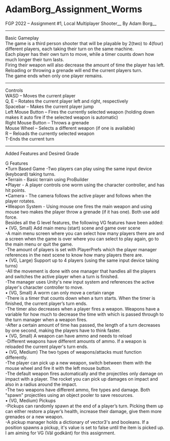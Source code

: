 # AdamBorg_Assignment_Worms
 
FGP 2022 – Assignment #1, Local Multiplayer Shooter__
By Adam Borg__
__________________________________
Basic Gameplay<br />
The game is a third person shooter that will be playable by 2(two) to 4(four) different players, each taking their turn on the same machine.<br />
Each player has their own turn to move, while a timer counts down how much longer their turn lasts.<br />
Firing their weapon will also decrease the amount of time the player has left.<br /> 
Reloading or throwing a grenade will end the current players turn.<br />
The game ends when only one player remains.<br />
__________________________________
Controls<br />
WASD – Moves the current player<br />
Q, E – Rotates the current player left and right, respectively<br />
Spacebar – Makes the current player jump<br />
Left Mouse Button – Fires the currently selected weapon (holding down makes it auto fire if the selected weapon is automatic)<br />
Right Mouse Button – Throws a grenade<br />
Mouse Wheel – Selects a different weapon (if one is available)<br />
R – Reloads the currently selected weapon<br />
T-Ends the current turn<br />
__________________________________
Added Features and Desired Grade<br />

G Features<br />
•Turn Based Game -Two players can play using the same input device (keyboard) taking turns.<br />
•Terrain - Basic terrain using ProBuilder<br />
•Player - A player controls one worm using the character controller, and has hit points.<br />
•Camera - The camera follows the active player and follows when the player rotates.<br />
•Weapon System - Using mouse one fires the main weapon and using mouse two makes the player throw a grenade (if it has one). Both use add force.<br />
Besides all the G level features, the following VG features have been added:<br />
•	(VG, Small) Add main menu (start) scene and game over scene<br />
-A main menu screen where you can select how many players there are and a screen when the game is over where you can select to play again, go to the main menu or quit the game.<br />
-The amount of players is set with PlayerPrefs which the player manager references in the next scene to know how many players there are.<br />
•	(VG, Large) Support up to 4 players (using the same input device taking turns)<br />
-All the movement is done with one manager that handles all the players and switches the active player when a turn is finished.<br />
-The manager uses Unity's new input system and references the active player's character controller to move.<br />
•	(VG, Small) A worm can only move a certain range<br />
-There is a timer that counts down when a turn starts. When the timer is finished, the current player’s turn ends.<br />
-The timer also decreases when a player fires a weapon. Weapons have a variable for how much to decrease the time with which is passed through to the turn manager when a weapon fires.<br />
-After a certain amount of time has passed, the length of a turn decreases by one second, making the players have to think faster.<br />
•	(VG, Small) A weapon can have ammo and needs to reload<br />
-Different weapons have different amounts of ammo. If a weapon is reloaded the current player's turn ends.<br />
•	(VG, Medium) The two types of weapons/attacks must function differently.<br />
-The player can pick up a new weapon, switch between them with the mouse wheel and fire it with the left mouse button.<br />
-The default weapon fires automatically and the projectiles only damage on impact with a player. The rocket you can pick up damages on impact and also in a radius around the impact.<br />
-The two weapons have different ammo, fire types and damage. Both "spawn" projectiles using an object pooler to save resources.<br />
•	(VG, Medium) Pickups<br />
-Pickups can randomly spawn at the end of a player’s turn. Picking them up can either restore a player’s health, increase their damage, give them more grenades or a new weapon.<br />
-A pickup manager holds a dictionary of vector3's and booleans. If a position spawns a pickup, it's value is set to false until the item is picked up.<br />
I am aiming for VG (Väl godkänt) for this assignment.
